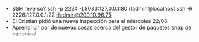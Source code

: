 - SSH reverso?
  ssh -p 2224 -L8083:127.0.0.1:80 rladmin@localhost
  ssh -R 2226:127.0.0.1:22 rladmin@200.10.96.75
- El Cristian pidió una nueva inspección para el miércoles 22/06
- Aprendí un par de nuevas cosas acerca del gestor de paquetes snap de canonical